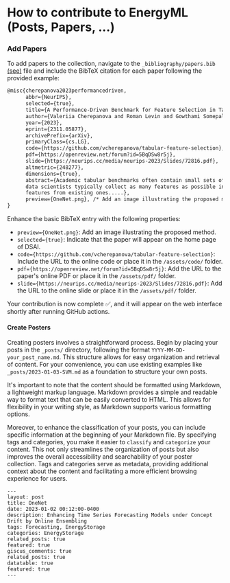 
# How to contribute to EnergyML (Posts, Papers, ...)


<h3>Add Papers</h3>

To add papers to the collection, navigate to the `_bibliography/papers.bib` [(see)](https://github.com/TotalEnergiesCode/ds-deep-learning-benchmark-datascience/blob/main/_bibliography/papers.bib) file and include the BibTeX citation for each paper following the provided example:
```latex
@misc{cherepanova2023performancedriven,
      abbr={NeurIPS},
      selected={true},
      title={A Performance-Driven Benchmark for Feature Selection in Tabular Deep Learning}, 
      author={Valeriia Cherepanova and Roman Levin and Gowthami Somepalli and Jonas Geiping and C. Bayan Bruss and Andrew Gordon Wilson and Tom Goldstein and Micah Goldblum},
      year={2023},
      eprint={2311.05877},
      archivePrefix={arXiv},
      primaryClass={cs.LG},
      code={https://github.com/vcherepanova/tabular-feature-selection},
      pdf={https://openreview.net/forum?id=5BqDSw8r5j},
      slide={https://neurips.cc/media/neurips-2023/Slides/72816.pdf},
      altmetric={248277},
      dimensions={true},
      abstract={Academic tabular benchmarks often contain small sets of curated features. In contrast, 
      data scientists typically collect as many features as possible into their datasets, and even engineer new 
      features from existing ones.....},
      preview={OneNet.png}, /* Add an image illustrating the proposed method */
}
```

Enhance the basic BibTeX entry with the following properties:

- `preview={OneNet.png}`: Add an image illustrating the proposed method.
- `selected={true}`: Indicate that the paper will appear on the home page of DSAI.
- `code={https://github.com/vcherepanova/tabular-feature-selection}`: Include the URL to the online code or place it in the `/assets/code/` folder.
- `pdf={https://openreview.net/forum?id=5BqDSw8r5j}`: Add the URL to the paper's online PDF or place it in the `/assets/pdf/` folder.
- `slide={https://neurips.cc/media/neurips-2023/Slides/72816.pdf}`: Add the URL to the online slide or place it in the `/assets/pdf/` folder.

Your contribution is now complete ✅, and it will appear on the web interface shortly after running GitHub actions.

#### Create Posters

Creating posters involves a straightforward process. Begin by placing your posts in the `_posts/` directory, following the format `YYYY-MM-DD-your_post_name.md`. This structure allows for easy organization and retrieval of content. For your convenience, you can use existing examples like `_posts/2023-01-03-SVM.md` as a foundation to structure your own posts.

It's important to note that the content should be formatted using Markdown, a lightweight markup language. Markdown provides a simple and readable way to format text that can be easily converted to HTML. This allows for flexibility in your writing style, as Markdown supports various formatting options.

Moreover, to enhance the classification of your posts, you can include specific information at the beginning of your Markdown file. By specifying tags and categories, you make it easier to `classify` and `categorize` your content. This not only streamlines the organization of posts but also improves the overall accessibility and searchability of your poster collection. Tags and categories serve as metadata, providing additional context about the content and facilitating a more efficient browsing experience for users.

```
---
layout: post
title: OneNet
date: 2023-01-02 00:12:00-0400
description: Enhancing Time Series Forecasting Models under Concept Drift by Online Ensembling
tags: Forecasting, EnergyStorage 
categories: EnergyStorage
related_posts: true
featured: true
giscus_comments: true
related_posts: true
datatable: true
featured: true
---
```

